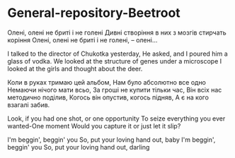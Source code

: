 # General-repository-Beetroot

Олені, олені не бриті і не голені
Дивні створіння в них з мозгів стирчать коріння
Олені, олені не бриті і не голені, – олені...

I talked to the director of Chukotka yesterday,
He asked, and I poured him a glass of vodka.
We looked at the structure of genes under a microscope
I looked at the girls and thought about the deer.

Коли в руках тримаю цей альбом,
Нам було абсолютно все одно
Немаючи нічого мати всьо,
За гроші не купити тільки час,
Він всіх нас методично поділив,
Когось він опустив, когось підняв,
А є на кого взагалі забив.

Look, if you had one shot, or one opportunity
To seize everything you ever wanted-One moment
Would you capture it or just let it slip?

I'm beggin', beggin' you
So, put your loving hand out, baby
I'm beggin', beggin' you
So, put your loving hand out, darling

